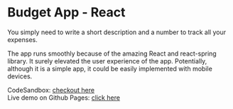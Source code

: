 # Budget App - React

You simply need to write a short description and a number to track all your expenses.

The app runs smoothly because of the amazing React and react-spring library. It surely elevated the user experience of the app. Potentially, although it is a simple app, it could be easily implemented with mobile devices.

CodeSandbox: [checkout here](https://x5tg3.csb.app/)  
Live demo on Github Pages: [click here](https://ld8.github.io/react-budget-app/)

